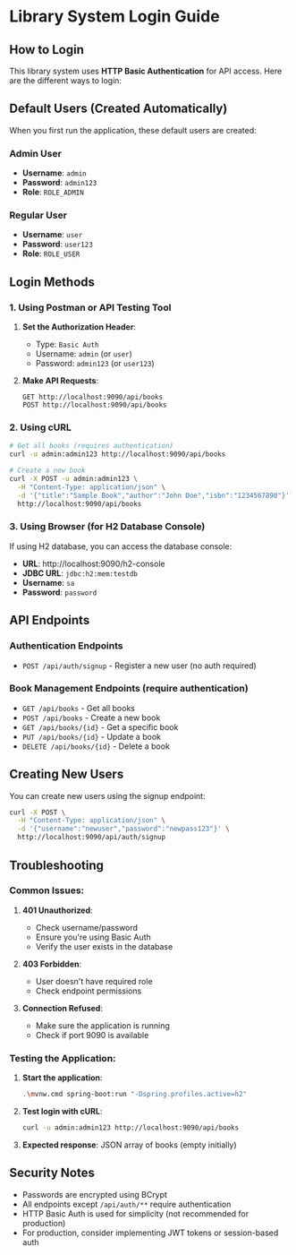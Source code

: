 # Library System Login Guide

## How to Login

This library system uses **HTTP Basic Authentication** for API access. Here are the different ways to login:

## Default Users (Created Automatically)

When you first run the application, these default users are created:

### Admin User
- **Username**: `admin`
- **Password**: `admin123`
- **Role**: `ROLE_ADMIN`

### Regular User
- **Username**: `user`
- **Password**: `user123`
- **Role**: `ROLE_USER`

## Login Methods

### 1. Using Postman or API Testing Tool

1. **Set the Authorization Header**:
   - Type: `Basic Auth`
   - Username: `admin` (or `user`)
   - Password: `admin123` (or `user123`)

2. **Make API Requests**:
   ```
   GET http://localhost:9090/api/books
   POST http://localhost:9090/api/books
   ```

### 2. Using cURL

```bash
# Get all books (requires authentication)
curl -u admin:admin123 http://localhost:9090/api/books

# Create a new book
curl -X POST -u admin:admin123 \
  -H "Content-Type: application/json" \
  -d '{"title":"Sample Book","author":"John Doe","isbn":"1234567890"}' \
  http://localhost:9090/api/books
```

### 3. Using Browser (for H2 Database Console)

If using H2 database, you can access the database console:
- **URL**: http://localhost:9090/h2-console
- **JDBC URL**: `jdbc:h2:mem:testdb`
- **Username**: `sa`
- **Password**: `password`

## API Endpoints

### Authentication Endpoints
- `POST /api/auth/signup` - Register a new user (no auth required)

### Book Management Endpoints (require authentication)
- `GET /api/books` - Get all books
- `POST /api/books` - Create a new book
- `GET /api/books/{id}` - Get a specific book
- `PUT /api/books/{id}` - Update a book
- `DELETE /api/books/{id}` - Delete a book

## Creating New Users

You can create new users using the signup endpoint:

```bash
curl -X POST \
  -H "Content-Type: application/json" \
  -d '{"username":"newuser","password":"newpass123"}' \
  http://localhost:9090/api/auth/signup
```

## Troubleshooting

### Common Issues:

1. **401 Unauthorized**: 
   - Check username/password
   - Ensure you're using Basic Auth
   - Verify the user exists in the database

2. **403 Forbidden**:
   - User doesn't have required role
   - Check endpoint permissions

3. **Connection Refused**:
   - Make sure the application is running
   - Check if port 9090 is available

### Testing the Application:

1. **Start the application**:
   ```bash
   .\mvnw.cmd spring-boot:run "-Dspring.profiles.active=h2"
   ```

2. **Test login with cURL**:
   ```bash
   curl -u admin:admin123 http://localhost:9090/api/books
   ```

3. **Expected response**: JSON array of books (empty initially)

## Security Notes

- Passwords are encrypted using BCrypt
- All endpoints except `/api/auth/**` require authentication
- HTTP Basic Auth is used for simplicity (not recommended for production)
- For production, consider implementing JWT tokens or session-based auth
